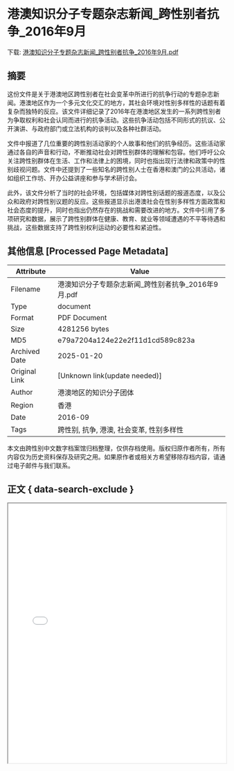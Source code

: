 # 港澳知识分子专题杂志新闻_跨性别者抗争_2016年9月

<!-- tcd_download_link -->
下载: [港澳知识分子专题杂志新闻_跨性别者抗争_2016年9月.pdf](港澳知识分子专题杂志新闻_跨性别者抗争_2016年9月.pdf)
<!-- tcd_download_link_end -->

## 摘要

<!-- tcd_abstract -->
这份文件是关于港澳地区跨性别者在社会变革中所进行的抗争行动的专题杂志新闻。港澳地区作为一个多元文化交汇的地方，其社会环境对性别多样性的话题有着复杂而独特的反应。该文件详细记录了2016年在港澳地区发生的一系列跨性别者为争取权利和社会认同而进行的抗争活动。这些抗争活动包括不同形式的抗议、公开演讲、与政府部门或立法机构的谈判以及各种社群活动。

文件中报道了几位重要的跨性别活动家的个人故事和他们的抗争经历。这些活动家通过各自的声音和行动，不断推动社会对跨性别群体的理解和包容。他们呼吁公众关注跨性别群体在生活、工作和法律上的困境，同时也指出现行法律和政策中的性别歧视问题。文件中还提到了一些知名的跨性别人士在香港和澳门的公共活动，诸如组织工作坊、开办公益讲座和参与学术研讨会。

此外，该文件分析了当时的社会环境，包括媒体对跨性别话题的报道态度，以及公众和政府对跨性别议题的反应。这些报道显示出港澳社会在性别多样性方面政策和社会态度的提升，同时也指出仍然存在的挑战和需要改进的地方。文件中引用了多项研究和数据，展示了跨性别群体在健康、教育、就业等领域遭遇的不平等待遇和挑战，这些数据支持了跨性别权利运动的必要性和紧迫性。

<!-- tcd_abstract_end -->

## 其他信息 [Processed Page Metadata]

| Attribute       | Value                                  |
|-----------------|----------------------------------------|
| Filename        | 港澳知识分子专题杂志新闻_跨性别者抗争_2016年9月.pdf                             |
| Type            | document                                 |
| Format          | PDF Document                               |
| Size            | 4281256 bytes                           |
| MD5             | e79a7204a124e22e2f11d1cd589c823a                                  |
| Archived Date   | 2025-01-20                             |
| Original Link   | [Unknown link(update needed)]                         |
| Author          | 港澳地区的知识分子团体                               |
| Region          | 香港                               |
| Date            | 2016-09                                 |
| Tags            | 跨性别, 抗争, 港澳, 社会变革, 性别多样性                                 |

本文由跨性别中文数字档案馆归档整理，仅供存档使用。版权归原作者所有，所有内容仅为历史资料保存及研究之用。如果原作者或相关方希望移除存档内容，请通过电子邮件与我们联系。

## 正文 { data-search-exclude }

<!-- tcd_main_text -->
<iframe src="../港澳知识分子专题杂志新闻_跨性别者抗争_2016年9月.pdf" width="100%" height="600px">
    <p>无法显示PDF，请下载查看。</p>
</iframe>
<!-- tcd_main_text_end -->

